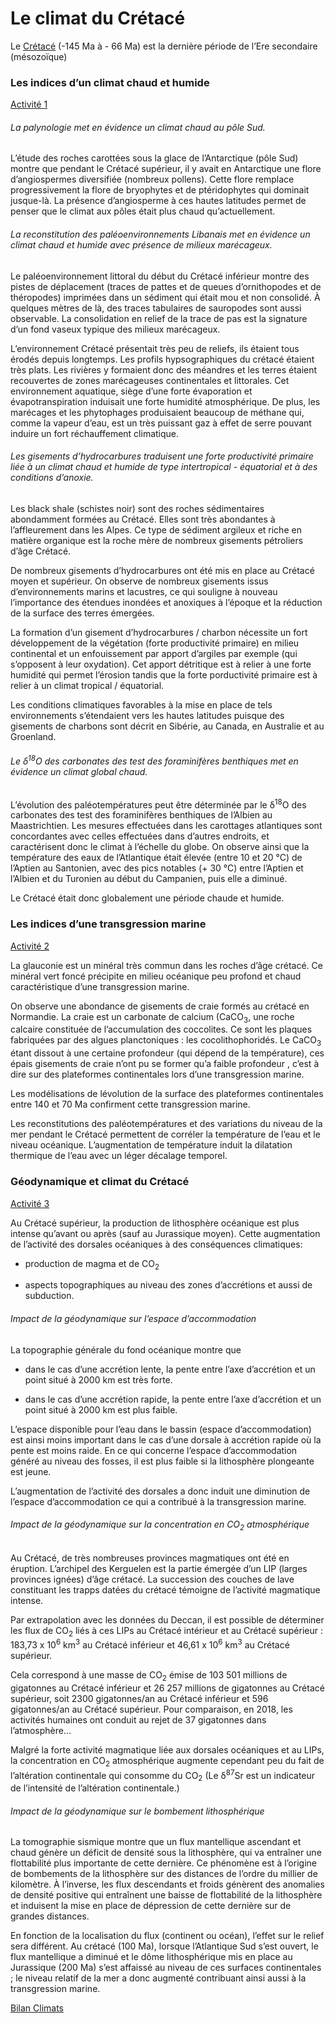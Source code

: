 # Le climat du Crétacé

Le [Crétacé](https://ipfs.io/ipfs/QmRRRQahPMRV6jU3ZSBQHBEFiWWdymKjwoqvti9NxtRMbv) (-145 Ma à - 66 Ma) est la dernière période de l’Ere secondaire (mésozoïque)


### Les indices d’un climat chaud et humide

[Activité 1](https://ipfs.io/ipfs/QmXC2CKq4Ld1gPFL6Pxo1jtcWbu7pRULEFBmZ8meYa4E3J)

###### La palynologie met en évidence un climat chaud au pôle Sud.

L’étude des roches carottées sous la glace de l’Antarctique (pôle Sud) montre que pendant le Crétacé supérieur, il y avait en Antarctique une flore d’angiospermes diversifiée (nombreux pollens). Cette flore remplace progressivement la flore de bryophytes et de ptéridophytes qui dominait jusque-là. La présence d’angiosperme à ces hautes latitudes permet de penser que le climat aux pôles était plus chaud qu’actuellement. 

###### La reconstitution des paléoenvironnements Libanais met en évidence un climat chaud et humide avec présence de milieux marécageux.

Le paléoenvironnement littoral du début du Crétacé inférieur montre des pistes de déplacement (traces de pattes et de queues d’ornithopodes et de théropodes) imprimées dans un sédiment qui était mou et non consolidé. À quelques mètres de là, des traces tabulaires de sauropodes sont aussi observable. La consolidation en relief de la trace de pas est la signature d’un fond vaseux typique des milieux marécageux. 

L’environnement Crétacé présentait très peu de reliefs, ils étaient tous érodés depuis longtemps. Les profils hypsographiques du crétacé étaient très plats. Les rivières y formaient donc des méandres et les terres étaient recouvertes de zones marécageuses continentales et littorales. Cet environnement aquatique, siège d’une forte évaporation et évapotranspiration induisait une forte humidité atmosphérique. De plus, les marécages et les phytophages produisaient beaucoup de méthane qui, comme la vapeur d’eau, est un très puissant gaz à effet de serre pouvant induire un fort réchauffement climatique.

###### Les gisements d’hydrocarbures traduisent une forte productivité primaire liée à un climat chaud et humide de type intertropical - équatorial et à des conditions d’anoxie.

Les black shale (schistes noir) sont des roches sédimentaires abondamment formées au Crétacé. Elles sont très abondantes à l’affleurement dans les Alpes. Ce type de sédiment argileux et riche en matière organique est la roche mère de nombreux gisements pétroliers d’âge Crétacé.

De nombreux gisements d’hydrocarbures ont été mis en place au Crétacé moyen et supérieur. On observe de nombreux gisements issus d’environnements marins et lacustres, ce qui souligne à nouveau l’importance des étendues inondées et anoxiques à l’époque et la réduction de la surface des terres émergées.

La formation d’un gisement d’hydrocarbures / charbon nécessite un fort développement de la végétation (forte productivité primaire) en milieu continental et un enfouissement par apport d’argiles par exemple (qui s’opposent à leur oxydation). Cet apport détritique est à relier à une forte humidité qui permet l’érosion tandis que la forte porductivité primaire est à relier à un climat tropical / équatorial.

Les conditions climatiques favorables à la mise en place de tels environnements s’étendaient vers les hautes latitudes puisque des gisements de charbons sont décrit en Sibérie, au Canada, en Australie et au Groenland.

###### Le δ<sup>18</sup>O des carbonates des test des foraminifères benthiques met en évidence un climat global chaud. 

L’évolution des paléotempératures peut être déterminée par le δ<sup>18</sup>O des carbonates des test des foraminifères benthiques de l’Albien au Maastrichtien. Les mesures effectuées dans les carottages atlantiques sont concordantes avec celles effectuées dans d’autres endroits, et caractérisent donc le climat à l’échelle du globe. On observe ainsi que la température des eaux de l’Atlantique était élevée (entre 10 et 20 °C) de l’Aptien au Santonien, avec des pics notables (+ 30 °C) entre l’Aptien et l’Albien et du Turonien au début du Campanien, puis elle a diminué.

Le Crétacé était donc globalement une période chaude et humide.

### Les indices d’une transgression marine

[Activité 2](https://ipfs.io/ipfs/Qmf6f1EeGVf4XdfABS8H6U5fhYW1fxbpoRfDTfHbE1Yuiy)

La glauconie est un minéral très commun dans les roches d’âge crétacé. Ce minéral vert foncé précipite en milieu océanique peu profond et chaud caractéristique d’une transgression marine.

On observe une abondance de gisements de craie formés au crétacé en Normandie.  La craie est un carbonate de calcium (CaCO<sub>3</sub>, une roche calcaire constituée de l’accumulation des coccolites. Ce sont les plaques fabriquées par des algues planctoniques : les cocolithophoridés. Le CaCO<sub>3</sub> étant dissout à une certaine profondeur (qui dépend de la température), ces épais gisements de craie n’ont pu se former qu’a faible profondeur , c’est à dire sur des plateformes continentales lors d’une transgression marine.

Les modélisations de lévolution de la surface des plateformes continentales entre 140 et 70 Ma confirment cette transgression marine.

Les reconstitutions des paléotempératures et des variations du niveau de la mer pendant le Crétacé permettent de corréler la température de l’eau et le niveau océanique. L’augmentation de température induit la dilatation thermique de l’eau avec un léger décalage temporel. 



### Géodynamique et climat du Crétacé

[Activité 3](https://ipfs.io/ipfs/QmU92ugZoxRt5evq7oHAf9QBiZdv52Bh9rh9KWCvUhPeP6)

Au Crétacé supérieur, la production de lithosphère océanique est plus intense qu’avant ou après (sauf au Jurassique moyen). Cette augmentation de l’activité des dorsales océaniques à des conséquences climatiques:

- production de magma et de CO<sub>2</sub>

- aspects topographiques au niveau des zones d’accrétions et aussi de subduction.

###### Impact de la géodynamique sur l’espace d’accommodation

La topographie générale du fond océanique montre que 

- dans le cas d’une accrétion lente, la pente entre l’axe d’accrétion et un point situé à 2000 km est très forte. 

- dans le cas d’une accrétion rapide, la pente entre l’axe d’accrétion et un point situé à 2000 km est plus faible. 

L’espace disponible pour l’eau dans le bassin (espace d’accommodation) est ainsi moins important dans le cas d’une dorsale à accrétion rapide où la pente est moins raide. En ce qui concerne l’espace d’accommodation généré au niveau des fosses, il est plus faible si la lithosphère plongeante est jeune.

L’augmentation de l’activité des dorsales a donc induit une diminution de l’espace d’accommodation ce qui a contribué à la transgression marine.  

###### Impact de la géodynamique sur la concentration en CO<sub>2</sub> atmosphérique

Au Crétacé, de très nombreuses provinces magmatiques ont été en éruption. L’archipel des Kerguelen est la partie émergée d’un LIP (larges provinces ignées) d’âge crétacé. La succession des couches de lave constituant les trapps datées du crétacé témoigne de l’activité magmatique intense.

Par extrapolation avec les données du Deccan, il est possible de déterminer les flux de CO<sub>2</sub> liés à ces LIPs au Crétacé intérieur et au Crétacé supérieur : 183,73 x 10<sup>6</sup> km<sup>3</sup> au Crétacé inférieur et 46,61 x 10<sup>6</sup> km<sup>3</sup> au Crétacé supérieur. 
 
Cela correspond à une masse de CO<sub>2</sub> émise de 103 501 millions de gigatonnes au Crétacé inférieur et 26 257 millions de gigatonnes au Crétacé supérieur, soit 2300 gigatonnes/an au Crétacé inférieur et 596 gigatonnes/an au Crétacé supérieur. Pour comparaison, en 2018, les activités humaines ont conduit au rejet de 37 gigatonnes dans l’atmosphère...

Malgré la forte activité magmatique liée aux dorsales océaniques et au LIPs, la concentration en CO<sub>2</sub> atmosphérique augmente cependant peu du fait de l’altération continentale qui consomme du CO<sub>2</sub> (Le δ<sup>87</sup>Sr est un indicateur de l’intensité de l’altération continentale.)

###### Impact de la géodynamique sur le bombement lithosphérique

La tomographie sismique montre que un flux mantellique ascendant et chaud génère un déficit de densité sous la lithosphère, qui va entraîner une flottabilité plus importante de cette dernière. Ce phénomène est à l’origine de bombements de la lithosphère sur des distances de l’ordre du millier de kilomètre. À l’inverse, les flux descendants et froids génèrent des anomalies de densité positive qui entraînent une baisse de flottabilité de la lithosphère et induisent la mise en place de dépression de cette dernière sur de grandes distances. 

En fonction de la localisation du flux (continent ou océan), l’effet sur le relief sera différent. Au crétacé  (100 Ma), lorsque l’Atlantique Sud s’est ouvert, le flux mantellique a diminué et le dôme lithosphérique mis en place au Jurassique (200 Ma) s’est affaissé au niveau de ces surfaces continentales ; le niveau relatif de la mer a donc augmenté contribuant ainsi aussi à la transgression marine.


[Bilan Climats](https://oversas.org/ipfs/QmV94TRudryJAGUVGsUvYermqQhS2AFKKHzuauQt7xbYV6)
